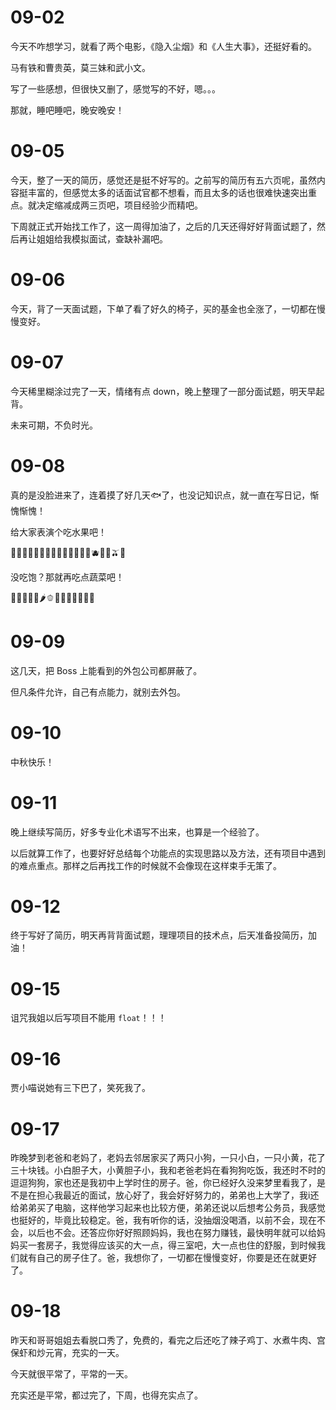 # 09-02

今天不咋想学习，就看了两个电影，《隐入尘烟》和《人生大事》，还挺好看的。

马有铁和曹贵英，莫三妹和武小文。

写了一些感想，但很快又删了，感觉写的不好，嗯。。。

那就，睡吧睡吧，晚安晚安！

# 09-05

今天，整了一天的简历，感觉还是挺不好写的。之前写的简历有五六页呢，虽然内容挺丰富的，但感觉太多的话面试官都不想看，而且太多的话也很难快速突出重点。就决定缩减成两三页吧，项目经验少而精吧。

下周就正式开始找工作了，这一周得加油了，之后的几天还得好好背面试题了，然后再让姐姐给我模拟面试，查缺补漏吧。

# 09-06

今天，背了一天面试题，下单了看了好久的椅子，买的基金也全涨了，一切都在慢慢变好。

# 09-07

今天稀里糊涂过完了一天，情绪有点 down，晚上整理了一部分面试题，明天早起背。

未来可期，不负时光。

# 09-08

真的是没脸进来了，连着摸了好几天🐟了，也没记知识点，就一直在写日记，惭愧惭愧！

给大家表演个吃水果吧！

🍇🍈🍉🍊🍋🍌🍍🥭🍎🍏🍐🍑🍒🍓🫐🥝🍅🫒🥥

没吃饱？那就再吃点蔬菜吧！

🥑🍆🥔🥕🌽🌶🫑🥒🥬🥦🧄🧅🥜🌰

# 09-09

这几天，把 Boss 上能看到的外包公司都屏蔽了。

但凡条件允许，自己有点能力，就别去外包。

# 09-10

中秋快乐！

# 09-11

晚上继续写简历，好多专业化术语写不出来，也算是一个经验了。

以后就算工作了，也要好好总结每个功能点的实现思路以及方法，还有项目中遇到的难点重点。那样之后再找工作的时候就不会像现在这样束手无策了。

# 09-12

终于写好了简历，明天再背背面试题，理理项目的技术点，后天准备投简历，加油！

# 09-15

诅咒我姐以后写项目不能用 `float`！！！

# 09-16

贾小喵说她有三下巴了，笑死我了。

# 09-17

昨晚梦到老爸和老妈了，老妈去邻居家买了两只小狗，一只小白，一只小黄，花了三十块钱。小白胆子大，小黄胆子小，我和老爸老妈在看狗狗吃饭，我还时不时的逗逗狗狗，家也还是我初中上学时住的房子。爸，你已经好久没来梦里看我了，是不是在担心我最近的面试，放心好了，我会好好努力的，弟弟也上大学了，我i还给弟弟买了电脑，这样他学习起来也比较方便，弟弟还说以后想考公务员，我感觉也挺好的，毕竟比较稳定。爸，我有听你的话，没抽烟没喝酒，以前不会，现在不会，以后也不会。还答应你好好照顾妈妈，我也在努力赚钱，最快明年就可以给妈妈买一套房子，我觉得应该买的大一点，得三室吧，大一点也住的舒服，到时候我们就有自己的房子住了。爸，我想你了，一切都在慢慢变好，你要是还在就更好了。

# 09-18

昨天和哥哥姐姐去看脱口秀了，免费的，看完之后还吃了辣子鸡丁、水煮牛肉、宫保虾和炒元宵，充实的一天。

今天就很平常了，平常的一天。

充实还是平常，都过完了，下周，也得充实点了。
